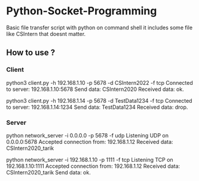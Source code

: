 # Python-Socket-Programming
Basic file transfer script with python on command shell 
it includes some file like CSIntern that doesnt matter.

## How to use ?

### Client

python3 client.py -h 192.168.1.10 -p 5678 -d CSIntern2022 -f tcp
Connected to server: 192.168.1.10:5678
Send data: CSIntern2020
Received data: ok.

python3 client.py -h 192.168.1.14 -p 5678 -d TestData1234 -f tcp
Connected to server: 192.168.1.14:1234
Send data: TestData1234
Received data: drop.

### Server 

python network_server -i 0.0.0.0 -p 5678 -f udp
Listening UDP on 0.0.0.0:5678
Accepted connection from: 192.168.1.12
Received data: CSIntern2020_tarik

python network_server -i 192.168.1.10 -p 1111 -f tcp
Listening TCP on 192.168.1.10:1111
Accepted connection from: 192.168.1.12
Received data: CSIntern2020_tarik
Send data: ok.

